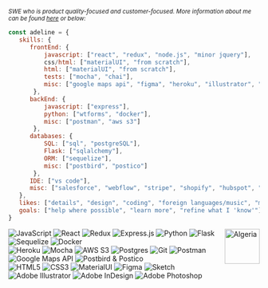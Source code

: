 <i><sub>SWE who is product quality-focused and customer-focused. More information about me can be found [here](https://ad-sw.github.io/) or below:</sub></i> 

`````javascript
const adeline = {
   skills: {
      frontEnd: {
          javascript: ["react", "redux", "node.js", "minor jquery"],
          css/html: ["materialUI", "from scratch"],
          html: ["materialUI", "from scratch"],
          tests: ["mocha", "chai"],
          misc: ["google maps api", "figma", "heroku", "illustrator", "photoshop", "indesign"]
       },
      backEnd: {
          javascript: ["express"],
          python: ["wtforms", "docker"],
          misc: ["postman", "aws s3"]
       },
      databases: {
          SQL: ["sql", "postgreSQL"],
          Flask: ["sqlalchemy"],
          ORM: ["sequelize"],
          misc: ["postbird", "postico"]
       },
      IDE: ["vs code"],
      misc: ["salesforce", "webflow", "stripe", "shopify", "hubspot", "airtable", "notion"]
   },
   likes: ["details", "design", "coding", "foreign languages/music", "maps", "reading", "kind people"],
   goals: ["help where possible", "learn more", "refine what I 'know'"]
}
`````

<a href="https://dribbble.com/shots/7177321-Time-to-Bloom"><img align="right" alt="Algeria"  src="https://cdn.dribbble.com/users/2168142/screenshots/7177321/media/127190022a30268e60563d57e509ac01.gif" height="70px" width="70px"/></a>

![JavaScript](https://img.shields.io/badge/JavaScript-131313?logo=javascript&logoColor=white)
![React](https://img.shields.io/badge/React.js-B52C2E?logo=react&logoColor=white)
![Redux](https://img.shields.io/badge/Redux-E6A5B4?logo=redux&logoColor=white)
![Express.js](https://img.shields.io/badge/Express.js-CCCCCC?logo=express&logoColor=white)
![Python](https://img.shields.io/badge/Python-131313?logo=python&logoColor=white)
![Flask](https://img.shields.io/badge/Flask-298442?logo=flask&logoColor=white)
![Sequelize](https://img.shields.io/badge/Sequelize-E0BF42?logo=sequelize&logoColor=white)
![Docker](https://img.shields.io/badge/Docker-CCCCCC?logo=docker&logoColor=white)<br>
![Heroku](https://img.shields.io/badge/Heroku-131313?logo=heroku&logoColor=white)
![Mocha](https://img.shields.io/badge/Mocha-B52C2E?logo=mocha&logoColor=white)
![AWS S3](https://img.shields.io/badge/AWS%20S3-E6A5B4?logo=amazon-aws&logoColor=white)
![Postgres](https://img.shields.io/badge/PostgreSQL-CCCCCC?logo=postgresql&logoColor=white)
![Git](https://img.shields.io/badge/Git-131313?logo=git&logoColor=white)
![Postman](https://img.shields.io/badge/Postman-298442?logo=postman&logoColor=white)
![Google Maps API](https://img.shields.io/badge/Google%20Maps%20API-E0BF42?logo=googlemaps&logoColor=white)
![Postbird & Postico](https://img.shields.io/badge/Postbird%20&%20Postico-CCCCCC??logo=postbird&logoColor=white)<br>
![HTML5](https://img.shields.io/badge/HTML5-131313?logo=html5&logoColor=white)
![CSS3](https://img.shields.io/badge/CSS3-B52C2E?logo=css3&logoColor=white)
![MaterialUI](https://img.shields.io/badge/MaterialUI-E6A5B4?logo=mui&logoColor=white)
![Figma](https://img.shields.io/badge/Figma-CCCCCC?logo=figma&logoColor=white)
![Sketch](https://img.shields.io/badge/Sketch-131313?logo=sketch&logoColor=white)
![Adobe Illustrator](https://img.shields.io/badge/Adobe%20Illustrator-298442?logo=adobe%20illustrator&logoColor=white)
![Adobe InDesign](https://img.shields.io/badge/Adobe%20InDesign-E0BF42?logo=Adobe%20InDesign&logoColor=white)
![Adobe Photoshop](https://img.shields.io/badge/Adobe%20Photoshop-CCCCCC?logo=Adobe%20Photoshop&logoColor=white)
